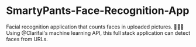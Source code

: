 # SmartyPants-Face-Recognition-App
Facial recognition application that counts faces in uploaded pictures. 👨‍💻🙌
<br>Using @Clarifai's machine learning API, this full stack application can detect faces from URLs.
